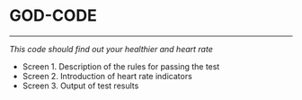 # GOD-CODE
___
*This code should find out your healthier and heart rate*
+ Screen 1.
Description of the rules for passing the test
+ Screen 2.
Introduction of heart rate indicators
+ Screen 3.
Output of test results
